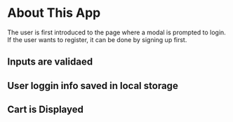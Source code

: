 # About This App

The user is first introduced to the page where a modal is prompted to login.
If the user wants to register, it can be done by signing up first.

## Inputs are validaed

## User loggin info saved in local storage

## Cart is Displayed

